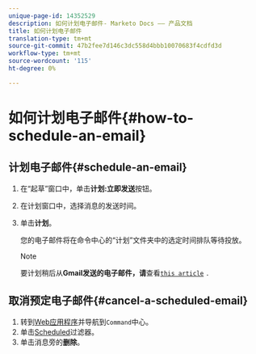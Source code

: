 ```yaml
---
unique-page-id: 14352529
description: 如何计划电子邮件- Marketo Docs —— 产品文档
title: 如何计划电子邮件
translation-type: tm+mt
source-git-commit: 47b2fee7d146c3dc558d4bbb10070683f4cdfd3d
workflow-type: tm+mt
source-wordcount: '115'
ht-degree: 0%

---
```



# 如何计划电子邮件{#how-to-schedule-an-email}

## 计划电子邮件{#schedule-an-email}

1. 在“起草”窗口中，单击&#x200B;**计划:立即发送**&#x200B;按钮。
1. 在计划窗口中，选择消息的发送时间。
1. 单击&#x200B;**计划**。

   您的电子邮件将在命令中心的“计划”文件夹中的选定时间排队等待投放。

   >[!NOTE]
   >
   >要计划稍后从**Gmail发送的电子邮件，请**查看[`this article`](http://docs.marketo.com/x/r4PS) `.`

## 取消预定电子邮件{#cancel-a-scheduled-email}

1. 转到[Web应用程序](http://toutapp.com/login)并导航到`Command`中心。
1. 单击[Scheduled](http://toutapp.com/next#emails/filter/sent/1)过滤器。
1. 单击消息旁的&#x200B;**删除**。

